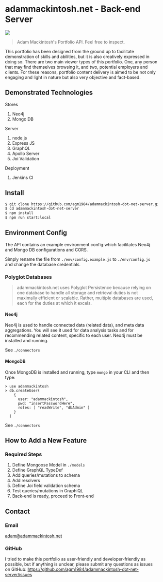 # adammackintosh.net - Back-end Server
<img src="http://adammackintosh.net/adam-logo.png">

> Adam Mackintosh's Portfolio API. Feel free to inspect.

This portfolio has been designed from the ground up to facilitate demonstration of skills and abilities, but it is also creatively expressed in doing so. There are two main viewer types of this portfolio. One, any person that may find themselves browsing it, and two, potential employers and clients. For these reasons, portfolio content delivery is aimed to be not only engaging and light in nature but also very objective and fact-based.


## Demonstrated Technologies
Stores

1. Neo4j
2. Mongo DB

Server

1. node.js
2. Express JS
3. GraphQL
4. Apollo Server
5. Joi Validation

Deployment

1. Jenkins CI


## Install
``` bash
$ git clone https://github.com/agm1984/adammackintosh-dot-net-server.git
$ cd adammackintosh-dot-net-server
$ npm install
$ npm run start:local
```

## Environment Config
The API contains an example environment config which facilitates Neo4j and Mongo DB configurations and CORS.

Simply rename the file from `./env/config.example.js` to `./env/config.js` and change the database credentials.

### Polyglot Databases
> adammackintosh.net uses Polyglot Persistence because relying on one database to handle all storage and retrieval duties is not maximally efficient or scalable. Rather, multiple databases are used, each for the duties at which it excels.

#### Neo4j
Neo4j is used to handle connected data (related data), and meta data aggregations. You will see it used for data analysis tasks and for recommending related content, specific to each user. Neo4j must be installed and running.

See `./connectors`

#### MongoDB
Once MongoDB is installed and running, type `mongo` in your CLI and then type:
```
> use adammackintosh
> db.createUser(
    {
      user: "adammackintosh",
      pwd: "insertPasswordHere",
      roles: [ "readWrite", "dbAdmin" ]
    }
  )
```
See `./connectors`


## How to Add a New Feature

### Required Steps
1. Define Mongoose Model in `./models`
2. Define GraphQL TypeDef
3. Add queries/mutations to schema
4. Add resolvers
5. Define Joi field validation schema
6. Test queries/mutations in GraphiQL
7. Back-end is ready, proceed to Front-end

## Contact

### Email
adam@adammackintosh.net

### GitHub

I tried to make this portfolio as user-friendly and developer-friendly as possible, but if anything is unclear, please submit any questions as issues on GitHub: https://github.com/agm1984/adammackintosh-dot-net-server/issues